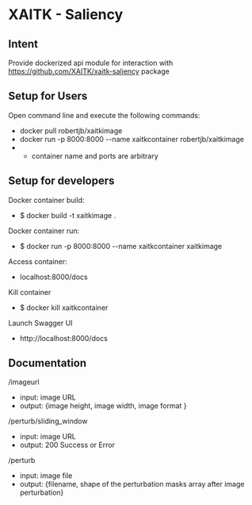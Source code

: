 # XAITK - Saliency

## Intent
Provide dockerized api module for interaction with https://github.com/XAITK/xaitk-saliency package

## Setup for Users
Open command line and execute the following commands:
- docker pull robertjb/xaitkimage
- docker run -p 8000:8000 --name xaitkcontainer robertjb/xaitkimage
- - container name and ports are arbitrary

## Setup for developers
Docker container build:
- $ docker build -t xaitkimage .

Docker container run:
- $ docker run -p 8000:8000 --name xaitkcontainer xaitkimage

Access container:
- localhost:8000/docs

Kill container
- $ docker kill xaitkcontainer

Launch Swagger UI
- http://localhost:8000/docs

## Documentation

/imageurl
- input: image URL
- output: {image height, 
           image width, 
           image format
        }

/perturb/sliding_window
- input: image URL
- output: 200 Success or Error

/perturb
- input: image file
- output: {filename, shape of the perturbation masks array after image perturbation}